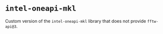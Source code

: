 # `intel-oneapi-mkl`

Custom version of the `intel-oneapi-mkl` library that does not provide `fftw-api@3`.
